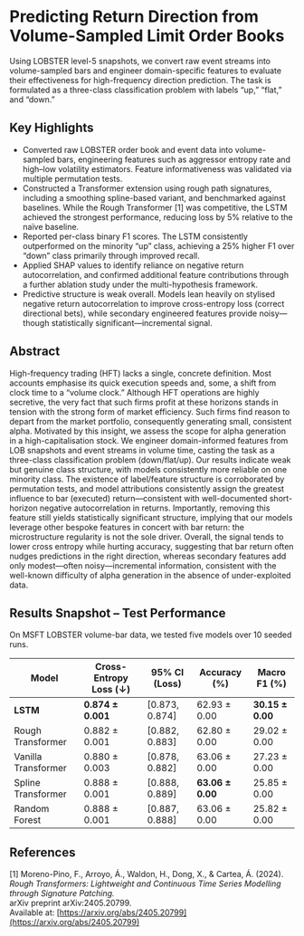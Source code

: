 # Predicting Return Direction from Volume-Sampled Limit Order Books  

Using LOBSTER level-5 snapshots, we convert raw event streams into volume-sampled bars and engineer domain-specific features to evaluate their effectiveness for high-frequency direction prediction. The task is formulated as a three-class classification problem with labels “up,” “flat,” and “down.”  


## Key Highlights  
- Converted raw LOBSTER order book and event data into volume-sampled bars, engineering features such as aggressor entropy rate and high–low volatility estimators. Feature informativeness was validated via multiple permutation tests.  
- Constructed a Transformer extension using rough path signatures, including a smoothing spline-based variant, and benchmarked against baselines. While the Rough Transformer [1] was competitive, the LSTM achieved the strongest performance, reducing loss by 5% relative to the naïve baseline.  
- Reported per-class binary F1 scores. The LSTM consistently outperformed on the minority “up” class, achieving a 25% higher F1 over “down” class primarily through improved recall.  
- Applied SHAP values to identify reliance on negative return autocorrelation, and confirmed additional feature contributions through a further ablation study under the multi-hypothesis framework.  
- Predictive structure is weak overall. Models lean heavily on stylised negative return autocorrelation to improve cross-entropy loss (correct directional bets), while secondary engineered features provide noisy—though statistically significant—incremental signal.

## Abstract  
High-frequency trading (HFT) lacks a single, concrete definition. Most accounts emphasise its quick execution speeds and, some, a shift from clock time to a “volume clock.” Although HFT operations are highly secretive, the very fact that such firms profit at these horizons stands in tension with the strong form of market efficiency. Such firms find reason to depart from the market portfolio, consequently generating small, consistent alpha. Motivated by this insight, we assess the scope for alpha generation in a high-capitalisation stock. We engineer domain-informed features from LOB snapshots and event streams in volume time, casting the task as a three-class classification problem (down/flat/up). Our results indicate weak but genuine class structure, with models consistently more reliable on one minority class. The existence of label/feature structure is corroborated by permutation tests, and model attributions consistently assign the greatest influence to bar (executed) return—consistent with well-documented short-horizon negative autocorrelation in returns. Importantly, removing this feature still yields statistically significant structure, implying that our models leverage other bespoke features in concert with bar return: the microstructure regularity is not the sole driver. Overall, the signal tends to lower cross entropy while hurting accuracy, suggesting that bar return often nudges predictions in the right direction, whereas secondary features add only modest—often noisy—incremental information, consistent with the well-known difficulty of alpha generation in the absence of under-exploited data.  

## Results Snapshot – Test Performance  

On MSFT LOBSTER volume-bar data, we tested five models over 10 seeded runs.  

| Model              | Cross-Entropy Loss (↓) | 95% CI (Loss) | Accuracy (%) | Macro F1 (%)  | 
|--------------------|-------------------------|---------------|--------------|--------------|  
| **LSTM**           | **0.874 ± 0.001**      | [0.873, 0.874] | 62.93 ± 0.00 | **30.15 ± 0.00** |
| Rough Transformer  | 0.882 ± 0.001          | [0.882, 0.883] | 62.80 ± 0.00 | 29.02 ± 0.00 |
| Vanilla Transformer| 0.880 ± 0.003          | [0.878, 0.882] | 63.06 ± 0.00 | 27.23 ± 0.00 | 
| Spline Transformer | 0.888 ± 0.001          | [0.888, 0.889] | **63.06 ± 0.00** | 25.85 ± 0.00 | 
| Random Forest      | 0.888 ± 0.001          | [0.887, 0.888] | 63.06 ± 0.00 | 25.82 ± 0.00 | 

## References
[1] Moreno-Pino, F., Arroyo, Á., Waldon, H., Dong, X., & Cartea, Á. (2024).  
  *Rough Transformers: Lightweight and Continuous Time Series Modelling through Signature Patching.*  
  arXiv preprint arXiv:2405.20799.  
  Available at: [https://arxiv.org/abs/2405.20799](https://arxiv.org/abs/2405.20799)  
